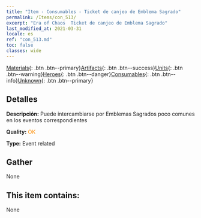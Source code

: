 ```yaml
---
title: "Item - Consumables - Ticket de canjeo de Emblema Sagrado"
permalink: /Items/con_513/
excerpt: "Era of Chaos  Ticket de canjeo de Emblema Sagrado"
last_modified_at: 2021-03-31
locale: es
ref: "con_513.md"
toc: false
classes: wide
---
```

 [Materials](/es/Items/){: .btn .btn--primary}[Artifacts](/es/Items/Artifacts/){: .btn .btn--success}[Units](/es/Items/Units/){: .btn .btn--warning}[Heroes](/es/Items/Heroes/){: .btn .btn--danger}[Consumables](/es/Items/Consumables/){: .btn .btn--info}[Unknown](/es/Items/Unknown/){: .btn .btn--primary}

## Detalles
 **Descripción:** Puede intercambiarse por Emblemas Sagrados poco comunes en los eventos correspondientes

 **Quality:** <span style="color: #FF8C00">OK</span>

 **Type:** Event related

## Gather

  None

## This item contains:

  None

